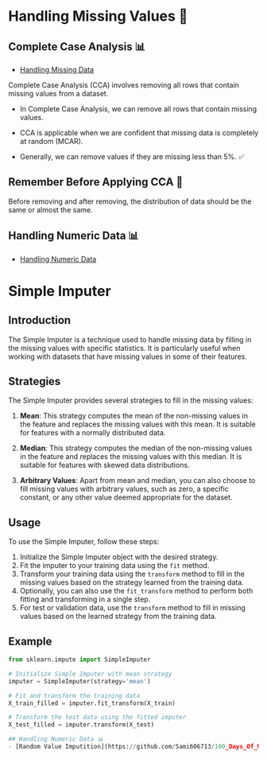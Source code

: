 # Handling Missing Values 💼

## Complete Case Analysis 📊
- [Handling Missing Data](https://github.com/Sami606713/100_Days_Of_Machine_Learning/blob/main/Handling-Missing-Values/CompleteCaseAnalysis(CCA).ipynb)

Complete Case Analysis (CCA) involves removing all rows that contain missing values from a dataset.

- In Complete Case Analysis, we can remove all rows that contain missing values.

- CCA is applicable when we are confident that missing data is completely at random (MCAR).

- Generally, we can remove values if they are missing less than 5%. ✅

## Remember Before Applying CCA 🧠

Before removing and after removing, the distribution of data should be the same or almost the same.

## Handling Numeric Data 📊
- [Handling Numeric Data](https://github.com/Sami606713/100_Days_Of_Machine_Learning/blob/main/Handling-Missing-Values/Handling_Missing_Values(num-data).ipynb)

# Simple Imputer

## Introduction

The Simple Imputer is a technique used to handle missing data by filling in the missing values with specific statistics. It is particularly useful when working with datasets that have missing values in some of their features.

## Strategies

The Simple Imputer provides several strategies to fill in the missing values:

1. **Mean**: This strategy computes the mean of the non-missing values in the feature and replaces the missing values with this mean. It is suitable for features with a normally distributed data.
   
2. **Median**: This strategy computes the median of the non-missing values in the feature and replaces the missing values with this median. It is suitable for features with skewed data distributions.

3. **Arbitrary Values**: Apart from mean and median, you can also choose to fill missing values with arbitrary values, such as zero, a specific constant, or any other value deemed appropriate for the dataset.

## Usage

To use the Simple Imputer, follow these steps:

1. Initialize the Simple Imputer object with the desired strategy.
2. Fit the imputer to your training data using the `fit` method.
3. Transform your training data using the `transform` method to fill in the missing values based on the strategy learned from the training data.
4. Optionally, you can also use the `fit_transform` method to perform both fitting and transforming in a single step.
5. For test or validation data, use the `transform` method to fill in missing values based on the learned strategy from the training data.

## Example

```python
from sklearn.impute import SimpleImputer

# Initialize Simple Imputer with mean strategy
imputer = SimpleImputer(strategy='mean')

# Fit and transform the training data
X_train_filled = imputer.fit_transform(X_train)

# Transform the test data using the fitted imputer
X_test_filled = imputer.transform(X_test)

## Handling Numeric Data 📊
- [Random Value Imputition](https://github.com/Sami606713/100_Days_Of_Machine_Learning/blob/main/Handling-Missing-Values/RandomValueImputition.ipynb)

